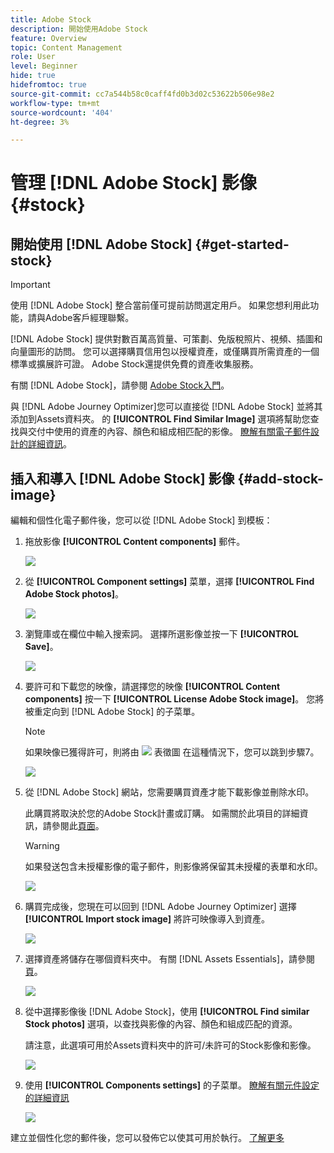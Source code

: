 ```yaml
---
title: Adobe Stock
description: 開始使用Adobe Stock
feature: Overview
topic: Content Management
role: User
level: Beginner
hide: true
hidefromtoc: true
source-git-commit: cc7a544b58c0caff4fd0b3d02c53622b506e98e2
workflow-type: tm+mt
source-wordcount: '404'
ht-degree: 3%

---
```


# 管理 [!DNL Adobe Stock] 影像 {#stock}

## 開始使用 [!DNL Adobe Stock] {#get-started-stock}

>[!IMPORTANT]
>
> 使用 [!DNL Adobe Stock] 整合當前僅可提前訪問選定用戶。 如果您想利用此功能，請與Adobe客戶經理聯繫。

[!DNL Adobe Stock] 提供對數百萬高質量、可策劃、免版稅照片、視頻、插圖和向量圖形的訪問。 您可以選擇購買信用包以授權資產，或僅購買所需資產的一個標準或擴展許可證。 Adobe Stock還提供免費的資產收集服務。

有關 [!DNL Adobe Stock]，請參閱 [Adobe Stock入門](https://helpx.adobe.com/stock/get-started.html)。

與 [!DNL Adobe Journey Optimizer]您可以直接從 [!DNL Adobe Stock] 並將其添加到Assets資料夾。 的 **[!UICONTROL Find Similar Image]** 選項將幫助您查找與交付中使用的資產的內容、顏色和組成相匹配的影像。
[瞭解有關電子郵件設計的詳細資訊](design-emails.md)。

## 插入和導入 [!DNL Adobe Stock] 影像 {#add-stock-image}

編輯和個性化電子郵件後，您可以從 [!DNL Adobe Stock] 到模板：

1. 拖放影像 **[!UICONTROL Content components]** 郵件。

   ![](assets/stock_1.png)

1. 從 **[!UICONTROL Component settings]** 菜單，選擇 **[!UICONTROL Find Adobe Stock photos]**。

   ![](assets/stock_2.png)

1. 瀏覽庫或在欄位中輸入搜索詞。 選擇所選影像並按一下 **[!UICONTROL Save]**。

   ![](assets/stock_3.png)

1. 要許可和下載您的映像，請選擇您的映像 **[!UICONTROL Content components]** 按一下 **[!UICONTROL License Adobe Stock image]**。 您將被重定向到 [!DNL Adobe Stock] 的子菜單。

   >[!NOTE]
   > 如果映像已獲得許可，則將由 ![](assets/stock_10.png) 表徵圖 在這種情況下，您可以跳到步驟7。

   ![](assets/stock_4.png)

1. 從 [!DNL Adobe Stock] 網站，您需要購買資產才能下載影像並刪除水印。

   此購買將取決於您的Adobe Stock計畫或訂購。 如需關於此項目的詳細資訊，請參閱此[頁面](https://stock.adobe.com/plans)。

   >[!WARNING]
   > 如果發送包含未授權影像的電子郵件，則影像將保留其未授權的表單和水印。

   ![](assets/stock_5.png)

1. 購買完成後，您現在可以回到 [!DNL Adobe Journey Optimizer] 選擇 **[!UICONTROL Import stock image]** 將許可映像導入到資產。

   ![](assets/stock_6.png)

1. 選擇資產將儲存在哪個資料夾中。 有關 [!DNL Assets Essentials]，請參閱 [頁](assets-essentials.md#get-started-assets-essentials)。

   ![](assets/stock_7.png)

1. 從中選擇影像後 [!DNL Adobe Stock]，使用 **[!UICONTROL Find similar Stock photos]** 選項，以查找與影像的內容、顏色和組成匹配的資源。

   請注意，此選項可用於Assets資料夾中的許可/未許可的Stock影像和影像。

   ![](assets/stock_8.png)

1. 使用 **[!UICONTROL Components settings]** 的子菜單。 [瞭解有關元件設定的詳細資訊](content-components.md)

   ![](assets/stock_11.png)

建立並個性化您的郵件後，您可以發佈它以使其可用於執行。 [了解更多](../messages/publish-manage-message.md)